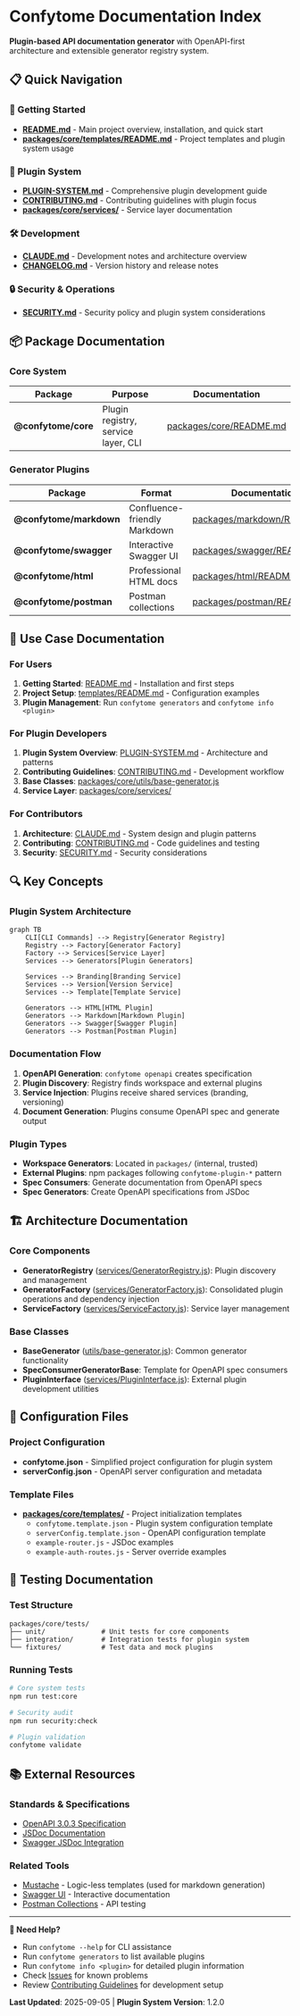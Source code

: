 # Confytome Documentation Index

**Plugin-based API documentation generator** with OpenAPI-first architecture and extensible generator registry system.

## 📋 Quick Navigation

### 🚀 Getting Started
- [**README.md**](./README.md) - Main project overview, installation, and quick start
- [**packages/core/templates/README.md**](./packages/core/templates/README.md) - Project templates and plugin system usage

### 🔌 Plugin System
- [**PLUGIN-SYSTEM.md**](./PLUGIN-SYSTEM.md) - Comprehensive plugin development guide
- [**CONTRIBUTING.md**](./CONTRIBUTING.md) - Contributing guidelines with plugin focus
- [**packages/core/services/**](./packages/core/services/) - Service layer documentation

### 🛠️ Development
- [**CLAUDE.md**](./CLAUDE.md) - Development notes and architecture overview
- [**CHANGELOG.md**](./CHANGELOG.md) - Version history and release notes

### 🔒 Security & Operations
- [**SECURITY.md**](./SECURITY.md) - Security policy and plugin system considerations

## 📦 Package Documentation

### Core System
| Package | Purpose | Documentation |
|---------|---------|---------------|
| **@confytome/core** | Plugin registry, service layer, CLI | [packages/core/README.md](./packages/core/README.md) |

### Generator Plugins
| Package | Format | Documentation |
|---------|--------|---------------|
| **@confytome/markdown** | Confluence-friendly Markdown | [packages/markdown/README.md](./packages/markdown/README.md) |
| **@confytome/swagger** | Interactive Swagger UI | [packages/swagger/README.md](./packages/swagger/README.md) |
| **@confytome/html** | Professional HTML docs | [packages/html/README.md](./packages/html/README.md) |
| **@confytome/postman** | Postman collections | [packages/postman/README.md](./packages/postman/README.md) |

## 🎯 Use Case Documentation

### For Users
1. **Getting Started**: [README.md](./README.md) - Installation and first steps
2. **Project Setup**: [templates/README.md](./packages/core/templates/README.md) - Configuration examples
3. **Plugin Management**: Run `confytome generators` and `confytome info <plugin>`

### For Plugin Developers
1. **Plugin System Overview**: [PLUGIN-SYSTEM.md](./PLUGIN-SYSTEM.md) - Architecture and patterns
2. **Contributing Guidelines**: [CONTRIBUTING.md](./CONTRIBUTING.md) - Development workflow
3. **Base Classes**: [packages/core/utils/base-generator.js](./packages/core/utils/base-generator.js)
4. **Service Layer**: [packages/core/services/](./packages/core/services/)

### For Contributors
1. **Architecture**: [CLAUDE.md](./CLAUDE.md) - System design and plugin patterns
2. **Contributing**: [CONTRIBUTING.md](./CONTRIBUTING.md) - Code guidelines and testing
3. **Security**: [SECURITY.md](./SECURITY.md) - Security considerations

## 🔍 Key Concepts

### Plugin System Architecture
```mermaid
graph TB
    CLI[CLI Commands] --> Registry[Generator Registry]
    Registry --> Factory[Generator Factory]
    Factory --> Services[Service Layer]
    Services --> Generators[Plugin Generators]
    
    Services --> Branding[Branding Service]
    Services --> Version[Version Service]
    Services --> Template[Template Service]
    
    Generators --> HTML[HTML Plugin]
    Generators --> Markdown[Markdown Plugin]
    Generators --> Swagger[Swagger Plugin]
    Generators --> Postman[Postman Plugin]
```

### Documentation Flow
1. **OpenAPI Generation**: `confytome openapi` creates specification
2. **Plugin Discovery**: Registry finds workspace and external plugins
3. **Service Injection**: Plugins receive shared services (branding, versioning)
4. **Document Generation**: Plugins consume OpenAPI spec and generate output

### Plugin Types
- **Workspace Generators**: Located in `packages/` (internal, trusted)
- **External Plugins**: npm packages following `confytome-plugin-*` pattern
- **Spec Consumers**: Generate documentation from OpenAPI specs
- **Spec Generators**: Create OpenAPI specifications from JSDoc

## 🏗️ Architecture Documentation

### Core Components
- **GeneratorRegistry** ([services/GeneratorRegistry.js](./packages/core/services/GeneratorRegistry.js)): Plugin discovery and management
- **GeneratorFactory** ([services/GeneratorFactory.js](./packages/core/services/GeneratorFactory.js)): Consolidated plugin operations and dependency injection
- **ServiceFactory** ([services/ServiceFactory.js](./packages/core/services/ServiceFactory.js)): Service layer management

### Base Classes
- **BaseGenerator** ([utils/base-generator.js](./packages/core/utils/base-generator.js)): Common generator functionality
- **SpecConsumerGeneratorBase**: Template for OpenAPI spec consumers
- **PluginInterface** ([services/PluginInterface.js](./packages/core/services/PluginInterface.js)): External plugin development utilities

## 📄 Configuration Files

### Project Configuration
- **confytome.json** - Simplified project configuration for plugin system
- **serverConfig.json** - OpenAPI server configuration and metadata

### Template Files
- [**packages/core/templates/**](./packages/core/templates/) - Project initialization templates
  - `confytome.template.json` - Plugin system configuration template
  - `serverConfig.template.json` - OpenAPI configuration template
  - `example-router.js` - JSDoc examples
  - `example-auth-routes.js` - Server override examples

## 🧪 Testing Documentation

### Test Structure
```
packages/core/tests/
├── unit/              # Unit tests for core components
├── integration/       # Integration tests for plugin system
└── fixtures/          # Test data and mock plugins
```

### Running Tests
```bash
# Core system tests
npm run test:core

# Security audit
npm run security:check

# Plugin validation
confytome validate
```

## 📚 External Resources

### Standards & Specifications
- [OpenAPI 3.0.3 Specification](https://spec.openapis.org/oas/v3.0.3)
- [JSDoc Documentation](https://jsdoc.app/)
- [Swagger JSDoc Integration](https://github.com/Surnet/swagger-jsdoc)

### Related Tools
- [Mustache](https://mustache.github.io/) - Logic-less templates (used for markdown generation)
- [Swagger UI](https://swagger.io/tools/swagger-ui/) - Interactive documentation
- [Postman Collections](https://learning.postman.com/docs/collections/collections-overview/) - API testing

---

**🔧 Need Help?**
- Run `confytome --help` for CLI assistance
- Run `confytome generators` to list available plugins
- Run `confytome info <plugin>` for detailed plugin information
- Check [Issues](https://github.com/n-ae/confytome/issues) for known problems
- Review [Contributing Guidelines](./CONTRIBUTING.md) for development setup

**Last Updated**: 2025-09-05 | **Plugin System Version**: 1.2.0